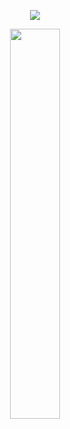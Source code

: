 
<p align="center">
    <img src="https://imgur.com/7DvSk9z.png" />
</p>

<p align="center">
    <img src="https://imgur.com/91G8Jps.png" width="40%" />
</p>
